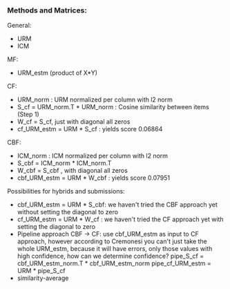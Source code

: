 
### Methods and Matrices:

General:
  - URM
  - ICM

MF:
  - URM_estm (product of X*Y)

CF:
  - URM_norm : URM normalized per column with l2 norm
  - S_cf = URM_norm.T * URM_norm : Cosine similarity between items (Step 1)
  - W_cf = S_cf, just with diagonal all zeros
  - cf_URM_estm = URM * S_cf : yields score 0.06864

CBF:
  - ICM_norm : ICM normalized per column with l2 norm
  - S_cbf = ICM_norm * ICM_norm.T
  - W_cbf = S_cbf , with diagonal all zeros
  - cbf_URM_estm = URM * W_cbf : yields score 0.07951

Possibilities for hybrids and submissions:
  - cbf_URM_estm = URM * S_cbf: we haven't tried the CBF approach yet without
    setting the diagonal to zero
  - cf_URM_estm = URM * W_cf : we haven't tried the CF approach yet with setting
    the diagonal to zero
  - Pipeline approach CBF -> CF: use cbf_URM_estm as input to CF approach,
    however according to Cremonesi you can't just take the whole URM_estm, because it will have errors, only those values with high confidence, how can we determine confidence?
    pipe_S_cf = cbf_URM_estm_norm.T * cbf_URM_estm_norm
    pipe_cf_URM_estm = URM * pipe_S_cf
  - similarity-average
    
